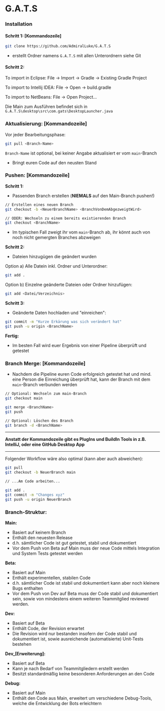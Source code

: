# G.A.T.S


### Installation

#### Schritt 1: [Kommandozeile]
```bash
git clone https://github.com/AdmiralLuke/G.A.T.S
```
- erstellt Ordner namens ``G.A.T.S`` mit allen Unterordnern siehe Git

#### Schritt 2:
To import in Eclipse: File -> Import -> Gradle -> Existing Gradle Project

To import to Intellij IDEA: File -> Open -> build.gradle

To import to NetBeans: File -> Open Project...

Die Main zum Ausführen befindet sich in ``G.A.T.S\desktop\src\com.gats\DesktopLauncher.java``

### Aktualisierung: [Kommandozeile]
Vor jeder Bearbeitungsphase:
```bash
git pull <Branch-Name>
```
``Branch-Name`` ist optional, bei keiner Angabe aktualisiert er vom ``main``-Branch

- Bringt euren Code auf den neusten Stand

### Pushen: [Kommandozeile]
**Schritt 1:**
- Passenden Branch erstellen (**NIEMALS** auf den Main-Branch pushen!)
```bash
// Erstellen eines neuen Branch
git checkout -b <NeuerBranchName> <BranchVonDemAbgezweigtWird>

// ODER: Wechseln zu einem bereits existierenden Branch
git checkout <BranchName>
```
- Im typischen Fall zweigt ihr vom ``main``-Branch ab, ihr könnt auch von noch nicht gemergten Branches abzweigen

**Schritt 2:**
- Dateien hinzugügen die geändert wurden

Option a) Alle Datein inkl. Ordner und Unterordner:
```bash
git add .
```

Option b) Einzelne geänderte Dateien oder Ordner hinzufügen:
```bash
git add <Datei/Verzeichnis>
```

**Schritt 3:**
- Geänderte Daten hochladen und "einreichen":
```bash
git commit -m "Kurze Erkärung was sich verändert hat"
git push -u origin <BranchName>
```

**Fertig:**
* Im besten Fall wird euer Ergebnis von einer Pipeline überprüft und getestet

### Branch Merge: [Kommandozeile]
* Nachdem die Pipeline euren Code erfolgreich getestet hat und mind. eine Person die Einreichung überprüft hat, kann der Branch mit dem ``main``-Branch verbunden werden

```bash
// Optional: Wechseln zum main-Branch 
git checkout main

git merge <BranchName>
git push

// Optional: Löschen des Branch 
git branch -d <BranchName>
```

---
**Anstatt der Kommandozeile gibt es PlugIns und BuildIn Tools in z.B. IntelliJ, oder eine GitHub Desktop App**

---
Folgender Workflow wäre also optimal (kann aber auch abweichen):
```bash
git pull
git checkout -b NeuerBranch main

// ...Am Code arbeiten...

git add .
git commit -m "Changes xyz"
git push -u origin NeuerBranch
```

### Branch-Struktur:

**Main:**
* Basiert auf keinem Branch
* Enthält den neuesten Release
* d.h. sämtlicher Code ist gut getestet, stabil und dokumentiert
* Vor dem Push von Beta auf Main muss der neue Code mittels Integration und System Tests getestet werden

**Beta:**
* Basiert auf Main
* Enthält experimentellen, stabilen Code
* d.h. sämtlicher Code ist stabil und dokumentiert kann aber noch kleinere Bugs enthalten
* Vor dem Push von Dev auf Beta muss der Code stabil und dokumentiert sein, sowie von mindestens einem weiteren Teammitglied reviewed werden.

**Dev:**
* Basiert auf Beta
* Enthält Code, der Revision erwartet
* Die Revision wird nur bestanden insofern der Code stabil und dokumentiert ist, sowie ausreichende (automatisierte) Unit-Tests bestehen

**Dev_\[Erweiterung\]:**
* Basiert auf Beta
* Kann je nach Bedarf von Teammitgliedern erstellt werden
* Besitzt standardmäßig keine besonderen Anforderungen an den Code

**Debug:**
* Basiert auf Main
* Enthält den Code aus Main, erweitert um verschiedene Debug-Tools, welche die Entwicklung der Bots erleichtern
